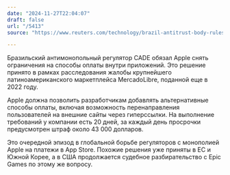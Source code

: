 ```yaml
---
date: "2024-11-27T22:04:07"
draft: false
url: "/5413"
source: "https://www.reuters.com/technology/brazil-antitrust-body-rules-apple-must-lift-restrictions-in-app-payments-2024-11-26/?ref=platformer.news"

---
```


Бразильский антимонопольный регулятор CADE обязал Apple снять ограничения на способы оплаты внутри приложений. Это решение принято в рамках расследования жалобы крупнейшего латиноамериканского маркетплейса MercadoLibre, поданной еще в 2022 году.

Apple должна позволить разработчикам добавлять альтернативные способы оплаты, включая возможность перенаправления пользователей на внешние сайты через гиперссылки. На выполнение требований у компании есть 20 дней, за каждый день просрочки предусмотрен штраф около 43 000 долларов.

Это очередной эпизод в глобальной борьбе регуляторов с монополией Apple на платежи в App Store. Похожие решения уже приняты в ЕС и Южной Корее, а в США продолжается судебное разбирательство с Epic Games по этому же вопросу.
